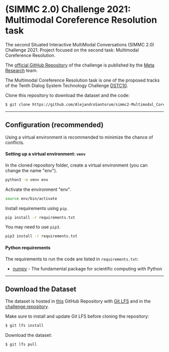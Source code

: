 # (SIMMC 2.0) Challenge 2021: Multimodal Coreference Resolution task
The second Situated Interactive MultiModal Conversations (SIMMC 2.0) Challenge 2021. Project focused on the second task: Multimodal Coreference Resolution.

The [official GitHub Repository](https://github.com/facebookresearch/simmc2) of the challenge is published by the [Meta Research](https://github.com/facebookresearch) team.

The Multimodal Coreference Resolution task is one of the proposed tracks of the Tenth Dialog System Technology Challenge [DSTC10](https://sites.google.com/dstc.community/dstc10/home).

Clone this repository to download the dataset and the code:
```bash
$ git clone https://github.com/AlejandroSantorum/simmc2-Multimodal_Coreference_Resolution.git
```

----------------------------------------------
## Configuration (recommended)

Using a virtual environment is recommended to minimize the chance of conflicts.

#### Setting up a virtual environment: `venv`

In the cloned repository folder, create a virtual environment (you can change the name "env").
```bash
python3 -m venv env
```

Activate the environment "env".
```bash
source env/bin/activate
```

Install requirements using `pip`.
```bash
pip install -r requirements.txt
```
You may need to use `pip3`.
```bash
pip3 install -r requirements.txt
```

#### Python requirements
The requirements to run the code are listed in `requirements.txt`:
* [numpy](https://github.com/numpy/numpy) - The fundamental package for scientific computing with Python


----------------------------------------------
## Download the Dataset
The dataset is hosted in [this](https://github.com/AlejandroSantorum/simmc2-Multimodal_Coreference_Resolution) GitHub Repository with [Git LFS](https://git-lfs.github.com/) and in the [challenge repository](https://github.com/facebookresearch/simmc2/tree/main/data). 

Make sure to install and update Git LFS before cloning the repository:
```bash
$ git lfs install
```

Download the dataset:
```bash
$ git lfs pull
```

